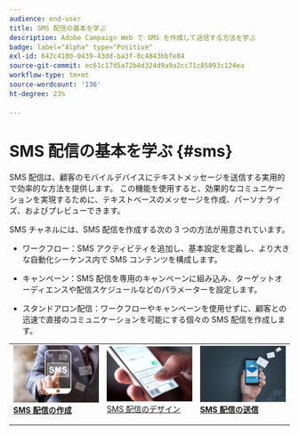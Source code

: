 ```yaml
---
audience: end-user
title: SMS 配信の基本を学ぶ
description: Adobe Campaign Web で SMS を作成して送信する方法を学ぶ
badge: label="Alpha" type="Positive"
exl-id: 642c4180-0439-43dd-ba3f-0c4843bbfe84
source-git-commit: ec61c17d5a72b4d324d9a9a2cc71c85093c124ea
workflow-type: tm+mt
source-wordcount: '136'
ht-degree: 23%

---
```


# SMS 配信の基本を学ぶ {#sms}

SMS 配信は、顧客のモバイルデバイスにテキストメッセージを送信する実用的で効率的な方法を提供します。 この機能を使用すると、効果的なコミュニケーションを実現するために、テキストベースのメッセージを作成、パーソナライズ、およびプレビューできます。

SMS チャネルには、SMS 配信を作成する次の 3 つの方法が用意されています。

* ワークフロー：SMS アクティビティを追加し、基本設定を定義し、より大きな自動化シーケンス内で SMS コンテンツを構成します。

* キャンペーン：SMS 配信を専用のキャンペーンに組み込み、ターゲットオーディエンスや配信スケジュールなどのパラメーターを設定します。

* スタンドアロン配信：ワークフローやキャンペーンを使用せずに、顧客との迅速で直接のコミュニケーションを可能にする個々の SMS 配信を作成します。

<table style="table-layout:fixed"><tr style="border: 0;">
<td>
<a href="create-sms.md">
<img alt="リード" src="assets/do-not-localize/create_sms.png">
</a>
<div><a href="create-sms.md"><strong>SMS 配信の作成</strong>
</div>
<p>
</td>
<td>
<a href="content-sms.md">
<img alt="低頻度" src="assets/do-not-localize/design_sms.png">
</a>
<div>
<a href="content-sms.md">SMS 配信のデザイン<strong></strong></a>
</div>
<p></td>
<td>
<a href="send-sms.md">
<img alt="検証" src="assets/do-not-localize/send_sms.png">
</a>
<div>
<a href="send-sms.md"><strong>SMS 配信の送信</strong></a>
</div>
<p>
</td>
</tr></table>
